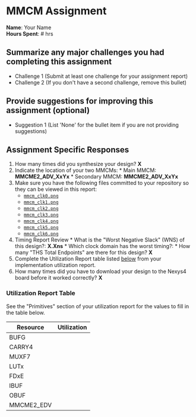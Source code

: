 # MMCM Assignment

**Name**: Your Name<br>
**Hours Spent**: # hrs<br>

## Summarize any major challenges you had completing this assignment
* Challenge 1 (Submit at least one challenge for your assignment report)
* Challenge 2 (If you don't have a second challenge, remove this bullet)

## Provide suggestions for improving this assignment (optional)
  * Suggestion 1 (List 'None' for the bullet item if you are not providing suggestions)

## Assignment Specific Responses
  1. How many times did you synthesize your design? **X**
  2. Indicate the location of your two MMCMs:
    * Main MMCM: **MMCME2_ADV_XxYx**
    * Secondary MMCM: **MMCME2_ADV_XxYx**
  3. Make sure you have the following files committed to your repository so they can be viewed in this report:
      * [`mmcm_clk0.png`](./mmcm_clk0.png)
      * [`mmcm_clk1.png`](./mmcm_clk1.png)
      * [`mmcm_clk2.png`](./mmcm_clk2.png)
      * [`mmcm_clk3.png`](./mmcm_clk3.png)
      * [`mmcm_clk4.png`](./mmcm_clk4.png)
      * [`mmcm_clk5.png`](./mmcm_clk5.png)
      * [`mmcm_clk6.png`](./mmcm_clk6.png)
  3. Timing Report Review
    * What is the "Worst Negative Slack" (WNS) of this design?: **X.Xns**
    * Which clock domain has the worst timing?: **<clock name>**
    * How many "THS Total Endpoints" are there for this design? **X**
  4. Complete the Utilization Report table listed [below](#utilization-report-table) from your implementation utilization report.
  5. How many times did you have to download your design to the Nexys4 board before it worked correctly? **X**

### Utilization Report Table

See the "Primitives" section of your utilization report for the values to fill in the table below.

| Resource | Utilization |
| ---- | ---- |
| BUFG   |  |
| CARRY4 |  |
| MUXF7 |  |
| LUTx   |  |
| FDxE   |  |
| IBUF   |  |
| OBUF   |  |
| MMCME2_EDV   |  |
